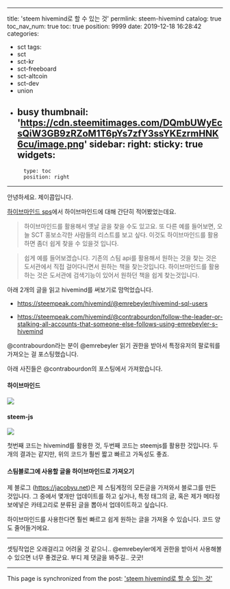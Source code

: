 
---
title: 'steem hivemind로 할 수 있는 것'
permlink: steem-hivemind
catalog: true
toc_nav_num: true
toc: true
position: 9999
date: 2019-12-18 16:28:42
categories:
- sct
tags:
- sct
- sct-kr
- sct-freeboard
- sct-altcoin
- sct-dev
- union
- busy
thumbnail: 'https://cdn.steemitimages.com/DQmbUWyEcsQiW3GB9zRZoM1T6pYs7zfY3ssYKEzrmHNK6cu/image.png'
sidebar:
    right:
        sticky: true
widgets:
    -
        type: toc
        position: right
---


안녕하세요. 제이콥입니다.

[하이브마인드 sps](jacobyu.net/SPS-제안-살펴보기-하이브마인드-sql-서비스-feat-투표권을-행사하세요/)에서 하이브마인드에 대해 간단히 적어봤었는데요. 




> 하이브마인드를 활용해서 옛날 글을 찾을 수도 있고요. 또 다른 예를 들어보면, 오늘 SCT 홍보소각한 사람들의 리스트를 보고 싶다. 이것도 하이브마인드를 활용하면 좀더 쉽게 찾을 수 있을것 입니다.

> 쉽게 예를 들어보겠습니다. 기존의 스팀 api를 활용해서 원하는 것을 찾는 것은 도서관에서 직접 걸어다니면서 원하는 책을 찾는것입니다. 하이브마인드를 활용하는 것은 도서관에 검색기능이 있어서 원하던 책을 쉽게 찾는것입니다.

아래 2개의 글을 읽고 hivemind를 써보기로 맘먹었습니다.

* https://steempeak.com/hivemind/@emrebeyler/hivemind-sql-users

* https://steempeak.com/hivemind/@contrabourdon/follow-the-leader-or-stalking-all-accounts-that-someone-else-follows-using-emrebeyler-s-hivemind


@contrabourdon라는 분이  @emrebeyler 읽기 권한을 받아서 특정유저의 팔로워를 가져오는 걸 포스팅했습니다.

아래 사진들은 @contrabourdon의 포스팅에서 가져왔습니다.

#### 하이브마인드

![](https://cdn.steemitimages.com/DQmbUWyEcsQiW3GB9zRZoM1T6pYs7zfY3ssYKEzrmHNK6cu/image.png)

#### steem-js

![](https://cdn.steemitimages.com/DQmXPK8ebrtE9hwwxCUKk9LVLobn6DkN4BSX2mrkCVHpAdV/image.png)


첫번째 코드는 hivemind를 활용한 것, 두번째 코드는 steemjs를 활용한 것입니다. 두 개의 결과는 같지만, 위의 코드가 훨씬 짧고 빠르고 가독성도 좋죠.




####  스팀블로그에 사용할 글을 하이브마인드로 가져오기


제 블로그 (https://jacobyu.net)은 제 스팀계정의 모든글을 가져와서 블로그를 만든 것입니다.  그 중에서 몇개만 업데이트를 하고 싶거나, 특정 태그의 글, 혹은 제가 메타정보에넣은 카테고리로 분류된 글을 뽑아서 업데이트하고 싶습니다.

하이브마인드를 사용한다면 훨씬 빠르고 쉽게 원하는 글을 가져올 수 있습니다. 코드 양도 줄어들거에요.

---

셋팅작업은 오래걸리고 어려울 것 같으니.. 
@emrebeyler에게 권한을 받아서 사용해볼 수 있으면 너무 좋겠군요.
부디 제 댓글을 봐주길..
굿굿!

- - -

This page is synchronized from the post: ['steem hivemind로 할 수 있는 것'](https://steemit.com/@jacobyu/steem-hivemind)
